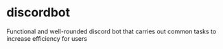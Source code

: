 # discordbot
Functional and well-rounded discord bot that carries out common tasks to increase efficiency for users
